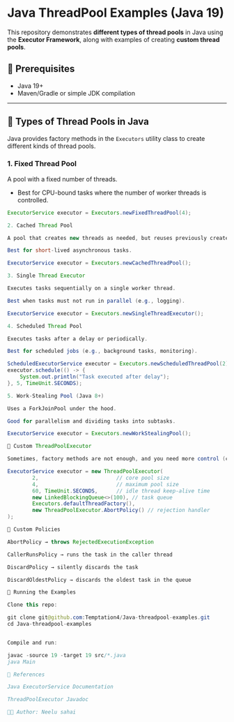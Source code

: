 # Java ThreadPool Examples (Java 19)

This repository demonstrates **different types of thread pools** in Java using the **Executor Framework**, along with examples of creating **custom thread pools**.

## 📌 Prerequisites
- Java 19+
- Maven/Gradle or simple JDK compilation

---

## 🔹 Types of Thread Pools in Java

Java provides factory methods in the `Executors` utility class to create different kinds of thread pools.

### 1. Fixed Thread Pool
A pool with a fixed number of threads.  
- Best for CPU-bound tasks where the number of worker threads is controlled.

```java
ExecutorService executor = Executors.newFixedThreadPool(4);

2. Cached Thread Pool

A pool that creates new threads as needed, but reuses previously created threads when available.

Best for short-lived asynchronous tasks.

ExecutorService executor = Executors.newCachedThreadPool();

3. Single Thread Executor

Executes tasks sequentially on a single worker thread.

Best when tasks must not run in parallel (e.g., logging).

ExecutorService executor = Executors.newSingleThreadExecutor();

4. Scheduled Thread Pool

Executes tasks after a delay or periodically.

Best for scheduled jobs (e.g., background tasks, monitoring).

ScheduledExecutorService executor = Executors.newScheduledThreadPool(2);
executor.schedule(() -> {
    System.out.println("Task executed after delay");
}, 5, TimeUnit.SECONDS);

5. Work-Stealing Pool (Java 8+)

Uses a ForkJoinPool under the hood.

Good for parallelism and dividing tasks into subtasks.

ExecutorService executor = Executors.newWorkStealingPool();

🔹 Custom ThreadPoolExecutor

Sometimes, factory methods are not enough, and you need more control (core threads, queue size, rejection policy, etc.).

ExecutorService executor = new ThreadPoolExecutor(
        2,                         // core pool size
        4,                         // maximum pool size
        60, TimeUnit.SECONDS,      // idle thread keep-alive time
        new LinkedBlockingQueue<>(100), // task queue
        Executors.defaultThreadFactory(), 
        new ThreadPoolExecutor.AbortPolicy() // rejection handler
);

📌 Custom Policies

AbortPolicy → throws RejectedExecutionException

CallerRunsPolicy → runs the task in the caller thread

DiscardPolicy → silently discards the task

DiscardOldestPolicy → discards the oldest task in the queue

🚀 Running the Examples

Clone this repo:

git clone git@github.com:Temptation4/Java-threadpool-examples.git
cd Java-threadpool-examples


Compile and run:

javac -source 19 -target 19 src/*.java
java Main

📖 References

Java ExecutorService Documentation

ThreadPoolExecutor Javadoc

👨‍💻 Author: Neelu sahai
